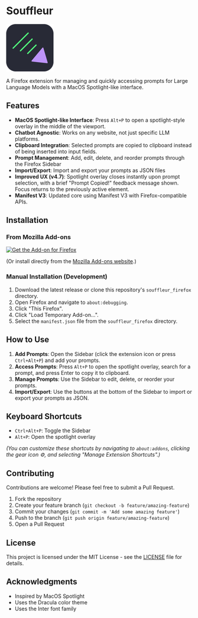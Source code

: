 # Souffleur

![Souffleur Logo](icons/icon128.png)

A Firefox extension for managing and quickly accessing prompts for Large Language Models with a MacOS Spotlight-like interface.

## Features

- **MacOS Spotlight-like Interface**: Press `Alt+P` to open a spotlight-style overlay in the middle of the viewport.
- **Chatbot Agnostic**: Works on any website, not just specific LLM platforms.
- **Clipboard Integration**: Selected prompts are copied to clipboard instead of being inserted into input fields.
- **Prompt Management**: Add, edit, delete, and reorder prompts through the Firefox Sidebar
- **Import/Export**: Import and export your prompts as JSON files
- **Improved UX (v4.7)**: Spotlight overlay closes instantly upon prompt selection, with a brief "Prompt Copied!" feedback message shown. Focus returns to the previously active element.
- **Manifest V3**: Updated core using Manifest V3 with Firefox-compatible APIs.

## Installation

### From Mozilla Add-ons

<a href="https://addons.mozilla.org/en-US/firefox/addon/souffleur/"><img src="https://blog.mozilla.org/addons/files/2020/04/get-the-addon-fx-apr-2020.svg" alt="Get the Add-on for Firefox" width="250"></a>

(Or install directly from the [Mozilla Add-ons website](https://addons.mozilla.org/en-US/firefox/addon/souffleur/).)

### Manual Installation (Development)

1. Download the latest release or clone this repository's `souffleur_firefox` directory.
2. Open Firefox and navigate to `about:debugging`.
3. Click "This Firefox".
4. Click "Load Temporary Add-on...".
5. Select the `manifest.json` file from the `souffleur_firefox` directory.

## How to Use

1. **Add Prompts**: Open the Sidebar (click the extension icon or press `Ctrl+Alt+P`) and add your prompts.
2. **Access Prompts**: Press `Alt+P` to open the spotlight overlay, search for a prompt, and press Enter to copy it to clipboard.
3. **Manage Prompts**: Use the Sidebar to edit, delete, or reorder your prompts.
4. **Import/Export**: Use the buttons at the bottom of the Sidebar to import or export your prompts as JSON.

## Keyboard Shortcuts

- `Ctrl+Alt+P`: Toggle the Sidebar
- `Alt+P`: Open the spotlight overlay

*(You can customize these shortcuts by navigating to `about:addons`, clicking the gear icon ⚙️, and selecting "Manage Extension Shortcuts".)*

## Contributing

Contributions are welcome! Please feel free to submit a Pull Request.

1. Fork the repository
2. Create your feature branch (`git checkout -b feature/amazing-feature`)
3. Commit your changes (`git commit -m 'Add some amazing feature'`)
4. Push to the branch (`git push origin feature/amazing-feature`)
5. Open a Pull Request

## License

This project is licensed under the MIT License - see the [LICENSE](LICENSE) file for details.

## Acknowledgments

- Inspired by MacOS Spotlight
- Uses the Dracula color theme
- Uses the Inter font family
